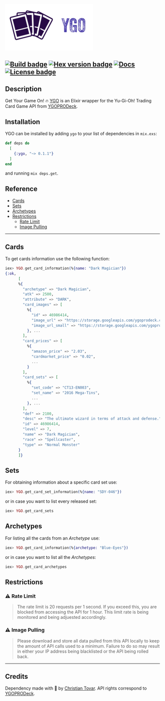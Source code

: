 ![logotype](https://raw.githubusercontent.com/ChristianTovar/ygo/master/logotype.png)

[![Build badge](https://github.com/ChristianTovar/ygo/workflows/Elixir%20CI/badge.svg)](https://github.com/ChristianTovar/ygo/actions)
[![Hex version badge](https://img.shields.io/hexpm/v/ygo.svg)](https://hex.pm/packages/ygo)
[![Docs](https://img.shields.io/badge/api-docs-green.svg?style=flat)](https://hexdocs.pm/ygo/0.1.1)
[![License badge](https://img.shields.io/hexpm/l/repo_example.svg)](https://github.com/ChristianTovar/ygo/blob/master/LICENSE.txt)
---

## Description
Get Your Game On! 🔥 [YGO](https://github.com/ChristianTovar/ygo) is an Elixir wrapper for the Yu-Gi-Oh! Trading Card Game API from [YGOPRODeck](https://db.ygoprodeck.com/api-guide/).

## Installation

YGO can be installed by adding `ygo` to your list of dependencies in `mix.exs`:

```elixir
def deps do
  [
    {:ygo, "~> 0.1.1"}
  ]
end
```
and running `mix deps.get`.

## Reference

- [Cards](#Cards)
- [Sets](#Sets)
- [Archetypes](#Archetypes)
- [Restrictions](#Restrictions)
  - [Rate Limit](#rate-limit)
  - [Image Pulling](#rate-limit)

---

## Cards

To get cards information use the following function:

```elixir
iex> YGO.get_card_information(%{name: "Dark Magician"})
{:ok,
      [
      %{
        "archetype" => "Dark Magician",
        "atk" => 2500,
        "attribute" => "DARK",
        "card_images" => [
          %{
            "id" => 46986414,
            "image_url" => "https://storage.googleapis.com/ygoprodeck.com/pics/46986414.jpg",
            "image_url_small" => "https://storage.googleapis.com/ygoprodeck.com/pics_small/46986414.jpg"
          }, ...
        ],
        "card_prices" => [
          %{
            "amazon_price" => "2.03",
            "cardmarket_price" => "0.02",
            ...
          }
        ],
        "card_sets" => [
          %{
            "set_code" => "CT13-EN003",
            "set_name" => "2016 Mega-Tins",
            ...
          }, ...
        ],
        "def" => 2100,
        "desc" => "The ultimate wizard in terms of attack and defense.",
        "id" => 46986414,
        "level" => 7,
        "name" => "Dark Magician",
        "race" => "Spellcaster",
        "type" => "Normal Monster"
      }
      ]}
```

## Sets

For obtaining information about a specific card set use:
```elixir
iex> YGO.get_card_set_information(%{name: "SDY-046"})
```
or in case you want to list every released set:
```elixir
iex> YGO.get_card_sets
```

## Archetypes

For listing all the cards from an _Archetype_ use:
```elixir
iex> YGO.get_card_information(%{archetype: "Blue-Eyes"})
```
or in case you want to list all the _Archetypes_:
```elixir
iex> YGO.get_card_archetypes
```

## Restrictions

###  ⚠️ Rate Limit
> The rate limit is 20 requests per 1 second. If you exceed this, you are blocked from accessing the API for 1 hour. This limit rate is being monitored and being adjuested accordingly.

###  ⚠️ Image Pulling
> Please download and store all data pulled from this API locally to keep the amount of API calls used to a minimum. Failure to do so may result in either your IP address being blacklisted or the API being rolled back.

---

## Credits
Dependency made with 🖤 by [Christian Tovar](https://github.com/ChristianTovar). API rights correspond to [YGOPRODeck](https://ygoprodeck.com).